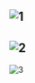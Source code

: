 
![1](https://user-images.githubusercontent.com/87164152/154808837-b67c2fa0-1c76-486c-b66b-3d4335b404af.jpg)
--
![2](https://user-images.githubusercontent.com/87164152/154808839-c3778d90-f275-472b-acdd-6634306127b1.jpg)
--
![3](https://user-images.githubusercontent.com/87164152/154808835-f97b8546-aef3-48e3-9013-9bb230df01c4.jpg)
